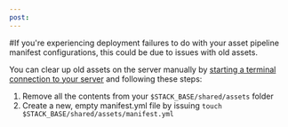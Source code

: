 ```yaml
---
post: 
---
```


#If you're experiencing deployment failures to do with your asset pipeline manifest configurations, this could be due to issues with old assets.

You can clear up old assets on the server manually by [starting a terminal connection to your server](http://help.cloud66.com/managing-your-stack/ssh-to-your-server) and following these steps:

1.  Remove all the contents from your `$STACK_BASE/shared/assets` folder
2.  Create a new, empty manifest.yml file by issuing `touch $STACK_BASE/shared/assets/manifest.yml`
